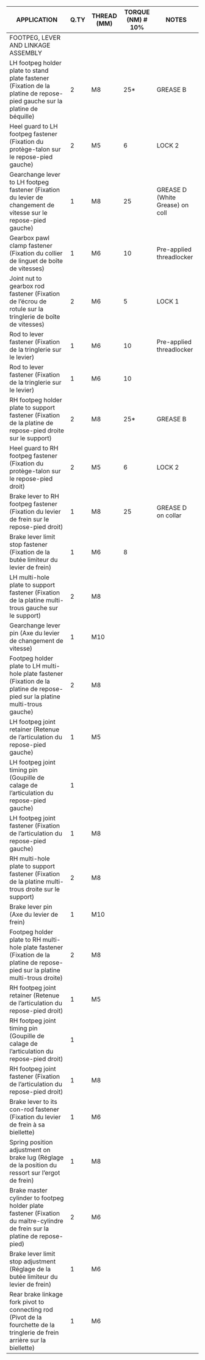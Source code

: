 |APPLICATION                                                                 |Q.TY|THREAD (MM) |TORQUE (NM) # 10%                                    |NOTES                             |
|----------------------------------------------------------------------------|----|------------|-----------------------------------------------------|----------------------------------|
|FOOTPEG, LEVER AND LINKAGE ASSEMBLY                                         |    |            |                                                     |                                  |
|LH footpeg holder plate to stand plate fastener (Fixation de la platine de repose-pied gauche sur la platine de béquille)|2   |M8          |25* |GREASE B |
|Heel guard to LH footpeg fastener (Fixation du protège-talon sur le repose-pied gauche) |2   |M5          |6 |LOCK 2                            |
|Gearchange lever to LH footpeg fastener (Fixation du levier de changement de vitesse sur le repose-pied gauche) |1   |M8          |25 |GREASE D (White Grease) on coll   |
|Gearbox pawl clamp fastener (Fixation du collier de linguet de boîte de vitesses)|1   |M6          |10 |Pre-applied threadlocker          |
|Joint nut to gearbox rod fastener (Fixation de l’écrou de rotule sur la tringlerie de boîte de vitesses) |2   |M6          |5 |LOCK 1                            |
|Rod to lever fastener (Fixation de la tringlerie sur le levier)|1   |M6          |10 |Pre-applied threadlocker          |
|Rod to lever fastener (Fixation de la tringlerie sur le levier)|1   |M6          |10 |                                  |
|RH footpeg holder plate to support fastener (Fixation de la platine de repose-pied droite sur le support) |2   |M8          |25* |GREASE B                          |
|Heel guard to RH footpeg fastener (Fixation du protège-talon sur le repose-pied droit) |2   |M5          |6 |LOCK 2                            |
|Brake lever to RH footpeg fastener (Fixation du levier de frein sur le repose-pied droit) |1   |M8          |25                                                   |GREASE D on collar                |
|Brake lever limit stop fastener (Fixation de la butée limiteur du levier de frein) |1   |M6          |8 |                                  |
|LH multi-hole plate to support fastener (Fixation de la platine multi-trous gauche sur le support) |2   |M8          | |                                  |
|Gearchange lever pin (Axe du levier de changement de vitesse)|1   |M10         | |                                  |
|Footpeg holder plate to LH multi-hole plate fastener (Fixation de la platine de repose-pied sur la platine multi-trous gauche) |2   |M8          | |                                  |
|LH footpeg joint retainer (Retenue de l’articulation du repose-pied gauche) |1   |M5          |                                                     |                                  |
|LH footpeg joint timing pin (Goupille de calage de l’articulation du repose-pied gauche) |1   |            |                                                     |                                  |
|LH footpeg joint fastener (Fixation de l’articulation du repose-pied gauche) |1   |M8          |                                                     |                                  |
|RH multi-hole plate to support fastener (Fixation de la platine multi-trous droite sur le support) |2   |M8          |                                                     |                                  |
|Brake lever pin (Axe du levier de frein) |1   |M10         |                                                     |                                  |
|Footpeg holder plate to RH multi-hole plate fastener (Fixation de la platine de repose-pied sur la platine multi-trous droite) |2   |M8          | |                                  |
|RH footpeg joint retainer (Retenue de l’articulation du repose-pied droit) |1   |M5          |                                                     |                                  |
|RH footpeg joint timing pin (Goupille de calage de l’articulation du repose-pied droit) |1   |            |                                                     |                                  |
|RH footpeg joint fastener (Fixation de l’articulation du repose-pied droit) |1   |M8          |                                                     |                                  |
|Brake lever to its con-rod fastener (Fixation du levier de frein à sa biellette) |1   |M6          |                                                     |                                  |
|Spring position adjustment on brake lug (Réglage de la position du ressort sur l’ergot de frein) |1   |M8          |                                                     |                                  |
|Brake master cylinder to footpeg holder plate fastener (Fixation du maître-cylindre de frein sur la platine de repose-pied) |2   |M6          | |                                  |
|Brake lever limit stop adjustment (Réglage de la butée limiteur du levier de frein) |1   |M6          |                                                     |                                  |
|Rear brake linkage fork pivot to connecting rod (Pivot de la fourchette de la tringlerie de frein arrière sur la biellette)|1   |M6          | |                                  |
